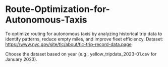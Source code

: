 # Route-Optimization-for-Autonomous-Taxis
To optimize routing for autonomous taxis by analyzing historical trip data to identify patterns, reduce empty miles, and improve fleet efficiency.
Dataset: https://www.nyc.gov/site/tlc/about/tlc-trip-record-data.page

Choose the dataset based on year (e.g., yellow_tripdata_2023-01.csv for January 2023).
